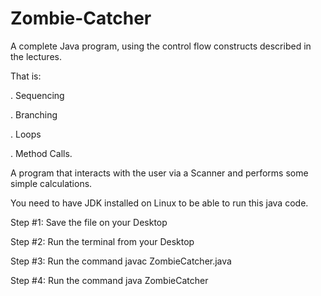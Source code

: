 # Zombie-Catcher

A complete Java program, using the control flow constructs described in the lectures. 

That is: 

. Sequencing

. Branching

. Loops

. Method Calls.

A program that interacts with the user via a Scanner and performs some simple calculations.

You need to have JDK installed on Linux to be able to run this java code.

Step #1: Save the file on your Desktop

Step #2: Run the terminal from your Desktop

Step #3: Run the command javac ZombieCatcher.java

Step #4: Run the command java ZombieCatcher
